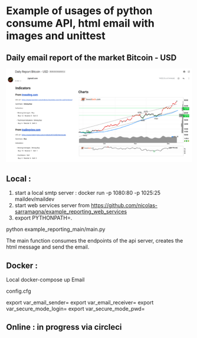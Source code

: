 # Example of usages of python consume API, html email with images and unittest

## Daily email report of the market Bitcoin - USD

![screeen_email](https://github.com/nicolas-sarramagna/example_reporting_main/blob/main/images/screen_email.png)

## Local :
1. start a local smtp server : docker run -p 1080:80 -p 1025:25 maildev/maildev
2. start web services server from https://github.com/nicolas-sarramagna/example_reporting_web_services
3. export PYTHONPATH=.

python example_reporting_main/main.py

The main function consumes the endpoints of the api server, creates the html message and send the email.

## Docker : 

Local docker-compose up
Email

config.cfg 

export var_email_sender=
export var_email_receiver=
export var_secure_mode_login=
export var_secure_mode_pwd=



## Online : in progress via circleci
